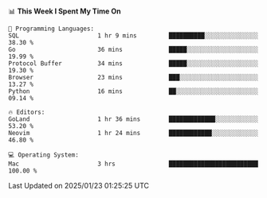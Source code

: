 <!--START_SECTION:waka-->
📊 **This Week I Spent My Time On** 

```text
💬 Programming Languages: 
SQL                      1 hr 9 mins         ██████████░░░░░░░░░░░░░░░   38.30 % 
Go                       36 mins             █████░░░░░░░░░░░░░░░░░░░░   19.99 % 
Protocol Buffer          34 mins             █████░░░░░░░░░░░░░░░░░░░░   19.30 % 
Browser                  23 mins             ███░░░░░░░░░░░░░░░░░░░░░░   13.27 % 
Python                   16 mins             ██░░░░░░░░░░░░░░░░░░░░░░░   09.14 % 

🔥 Editors: 
GoLand                   1 hr 36 mins        █████████████░░░░░░░░░░░░   53.20 % 
Neovim                   1 hr 24 mins        ████████████░░░░░░░░░░░░░   46.80 % 

💻 Operating System: 
Mac                      3 hrs               █████████████████████████   100.00 % 
```


 Last Updated on 2025/01/23 01:25:25 UTC
<!--END_SECTION:waka-->
